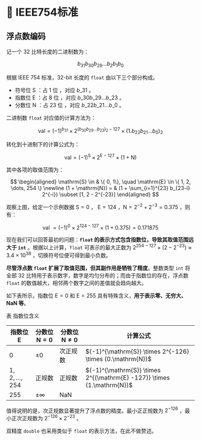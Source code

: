 # 🖕 IEEE754标准

## 浮点数编码

记一个 32 比特长度的二进制数为：

$$
b_{31} b_{30} b_{29} \ldots b_2 b_1 b_0
$$

根据 IEEE 754 标准，32-bit 长度的 `float` 由以下三个部分构成。

* 符号位 $\mathrm{S}$ ：占 1 位 ，对应 $b\_{31}$ 。
* 指数位 $\mathrm{E}$ ：占 8 位 ，对应 $b\_{30} b\_{29} \ldots b\_{23}$ 。
* 分数位 $\mathrm{N}$ ：占 23 位 ，对应 $b\_{22} b\_{21} \ldots b\_0$ 。

二进制数 `float` 对应值的计算方法为：

$$
\text {val} = (-1)^{b_{31}} \times 2^{\left(b_{30} b_{29} \ldots b_{23}\right)_2-127} \times\left(1 . b_{22} b_{21} \ldots b_0\right)_2
$$

转化到十进制下的计算公式为：

$$
\text {val}=(-1)^{\mathrm{S}} \times 2^{\mathrm{E} -127} \times (1 + \mathrm{N})
$$

其中各项的取值范围为：

$$
\begin{aligned} \mathrm{S} \in & \{ 0, 1\}, \quad \mathrm{E} \in \{ 1, 2, \dots, 254 \} \newline (1 + \mathrm{N}) = & (1 + \sum_{i=1}^{23} b_{23-i} 2^{-i}) \subset [1, 2 - 2^{-23}] \end{aligned}
$$

观察上图，给定一个示例数据 $\mathrm{S} = 0$ ， $\mathrm{E} = 124$ ，$\mathrm{N} = 2^{-2} + 2^{-3} = 0.375$ ，则有：

$$
\text { val } = (-1)^0 \times 2^{124 - 127} \times (1 + 0.375) = 0.171875
$$

现在我们可以回答最初的问题：**`float` 的表示方式包含指数位，导致其取值范围远大于 `int`** 。根据以上计算，`float` 可表示的最大正数为 $2^{254 - 127} \times (2 - 2^{-23}) \approx 3.4 \times 10^{38}$ ，切换符号位便可得到最小负数。

**尽管浮点数 `float` 扩展了取值范围，但其副作用是牺牲了精度**。整数类型 `int` 将全部 32 比特用于表示数字，数字是均匀分布的；而由于指数位的存在，浮点数 `float` 的数值越大，相邻两个数字之间的差值就会趋向越大。

如下表所示，指数位 $\mathrm{E} = 0$ 和 $\mathrm{E} = 255$ 具有特殊含义，**用于表示零、无穷大、$\mathrm{NaN}$ 等**。

表   指数位含义

| 指数位 E              | 分数位 $\mathrm{N} = 0$ | 分数位 $\mathrm{N} \ne 0$ | 计算公式                                                                    |
| ------------------ | -------------------- | ---------------------- | ----------------------------------------------------------------------- |
| $0$                | $\pm 0$              | 次正规数                   | $(-1)^{\mathrm{S\}} \times 2^{-126} \times (0.\mathrm{N})$              |
| $1, 2, \dots, 254$ | 正规数                  | 正规数                    | $(-1)^{\mathrm{S\}} \times 2^{(\mathrm{E} -127)} \times (1.\mathrm{N})$ |
| $255$              | $\pm \infty$         | $\mathrm{NaN}$         |                                                                         |

值得说明的是，次正规数显著提升了浮点数的精度。最小正正规数为 $2^{-126}$ ，最小正次正规数为 $2^{-126} \times 2^{-23}$ 。

双精度 `double` 也采用类似于 `float` 的表示方法，在此不做赘述。
